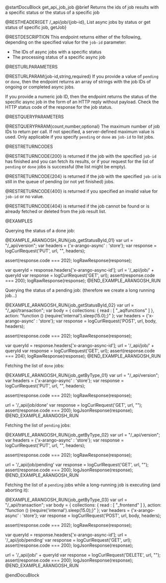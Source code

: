 
@startDocuBlock get_api_job_job
@brief Returns the ids of job results with a specific status or the status of a specific job

@RESTHEADER{GET /_api/job/{job-id}, List async jobs by status or get status of specific job, getJob}

@RESTDESCRIPTION
This endpoint returns either of the following, depending on the specified value
for the `job-id` parameter:

- The IDs of async jobs with a specific status
- The processing status of a specific async job

@RESTURLPARAMETERS

@RESTURLPARAM{job-id,string,required}
If you provide a value of `pending` or `done`, then the endpoint returns an
array of strings with the job IDs of ongoing or completed async jobs.

If you provide a numeric job ID, then the endpoint returns the status of the
specific async job in the form of an HTTP reply without payload. Check the
HTTP status code of the response for the job status.

@RESTQUERYPARAMETERS

@RESTQUERYPARAM{count,number,optional}
The maximum number of job IDs to return per call. If not specified, a
server-defined maximum value is used. Only applicable if you specify `pending`
or `done` as `job-id` to list jobs.

@RESTRETURNCODES

@RESTRETURNCODE{200}
is returned if the job with the specified `job-id` has finished and you can
fetch its results, or if your request for the list of `pending` or `done` jobs
is successful (the list might be empty).

@RESTRETURNCODE{204}
is returned if the job with the specified `job-id` is still in the queue of
pending (or not yet finished) jobs.

@RESTRETURNCODE{400}
is returned if you specified an invalid value for `job-id` or no value.

@RESTRETURNCODE{404}
is returned if the job cannot be found or is already fetched or deleted from the
job result list.

@EXAMPLES

Querying the status of a done job:

@EXAMPLE_ARANGOSH_RUN{job_getStatusById_01}
  var url = "/_api/version";
  var headers = {'x-arango-async' : 'store'};
  var response = logCurlRequest('PUT', url, "", headers);

  assert(response.code === 202);
  logRawResponse(response);

  var queryId = response.headers['x-arango-async-id'];
  url = '/_api/job/' + queryId
  var response = logCurlRequest('GET', url);
  assert(response.code === 200);
  logRawResponse(response);
@END_EXAMPLE_ARANGOSH_RUN

Querying the status of a pending job:
(therefore we create a long running job...)

@EXAMPLE_ARANGOSH_RUN{job_getStatusById_02}
  var url = "/_api/transaction";
  var body = {
    collections: {
      read : [ "_aqlfunctions" ]
    },
    action: "function () {require('internal').sleep(15.0);}"
  };
  var headers = {'x-arango-async' : 'store'};
  var response = logCurlRequest('POST', url, body, headers);

  assert(response.code === 202);
  logRawResponse(response);

  var queryId = response.headers['x-arango-async-id'];
  url = '/_api/job/' + queryId
  var response = logCurlRequest('GET', url);
  assert(response.code === 204);
  logRawResponse(response);
@END_EXAMPLE_ARANGOSH_RUN

Fetching the list of `done` jobs:

@EXAMPLE_ARANGOSH_RUN{job_getByType_01}
  var url = "/_api/version";
  var headers = {'x-arango-async' : 'store'};
  var response = logCurlRequest('PUT', url, "", headers);

  assert(response.code === 202);
  logRawResponse(response);

  url = '/_api/job/done'
  var response = logCurlRequest('GET', url, "");
  assert(response.code === 200);
  logJsonResponse(response);
@END_EXAMPLE_ARANGOSH_RUN

Fetching the list of `pending` jobs:

@EXAMPLE_ARANGOSH_RUN{job_getByType_02}
  var url = "/_api/version";
  var headers = {'x-arango-async' : 'store'};
  var response = logCurlRequest('PUT', url, "", headers);

  assert(response.code === 202);
  logRawResponse(response);

  url = '/_api/job/pending'
  var response = logCurlRequest('GET', url, "");
  assert(response.code === 200);
  logJsonResponse(response);
@END_EXAMPLE_ARANGOSH_RUN

Fetching the list of a `pending` jobs while a long-running job is executing
(and aborting it):

@EXAMPLE_ARANGOSH_RUN{job_getByType_03}
  var url = "/_api/transaction";
  var body = {
    collections: {
      read : [ "_frontend" ]
    },
    action: "function () {require('internal').sleep(15.0);}"
  };
  var headers = {'x-arango-async' : 'store'};
  var response = logCurlRequest('POST', url, body, headers);

  assert(response.code === 202);
  logRawResponse(response);

  var queryId = response.headers['x-arango-async-id'];
  url = '/_api/job/pending'
  var response = logCurlRequest('GET', url);
  assert(response.code === 200);
  logJsonResponse(response);

  url = '/_api/job/' + queryId
  var response = logCurlRequest('DELETE', url, "");
  assert(response.code === 200);
  logJsonResponse(response);
@END_EXAMPLE_ARANGOSH_RUN

@endDocuBlock
